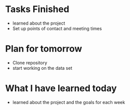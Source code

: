 Tasks Finished
==============
* learned about the project 
* Set up points of contact and meeting times 



Plan for tomorrow
===============
* Clone repository
* start working on the data set


What I have learned today
================
* learned about the project and the goals for each week 

